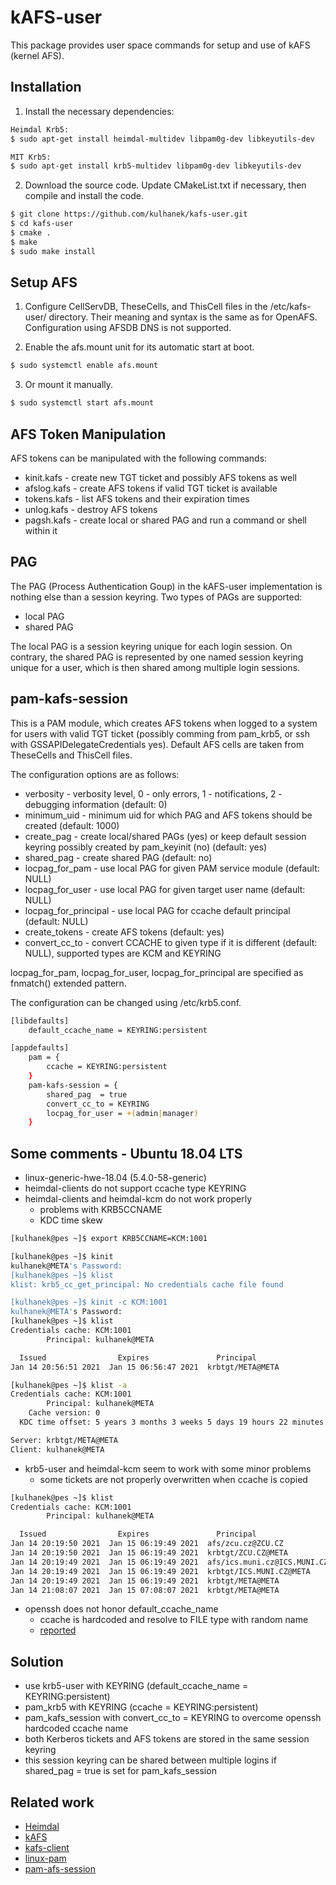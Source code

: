 # kAFS-user #
This package provides user space commands for setup and use of kAFS (kernel AFS). 

## Installation ##
1) Install the necessary dependencies:
```bash
Heimdal Krb5:
$ sudo apt-get install heimdal-multidev libpam0g-dev libkeyutils-dev

MIT Krb5:
$ sudo apt-get install krb5-multidev libpam0g-dev libkeyutils-dev
```

2) Download the source code. Update CMakeList.txt if necessary, then compile and install the code.
```bash
$ git clone https://github.com/kulhanek/kafs-user.git
$ cd kafs-user
$ cmake .
$ make
$ sudo make install
```

## Setup AFS ##
1) Configure CellServDB, TheseCells, and ThisCell files in the /etc/kafs-user/ directory. Their meaning and syntax
is the same as for OpenAFS. Configuration using AFSDB DNS is not supported.

2) Enable the afs.mount unit for its automatic start at boot.
```bash
$ sudo systemctl enable afs.mount
```

3) Or mount it manually.
```bash
$ sudo systemctl start afs.mount
```

## AFS Token Manipulation ##
AFS tokens can be manipulated with the following commands:

* kinit.kafs - create new TGT ticket and possibly AFS tokens as well
* afslog.kafs - create AFS tokens if valid TGT ticket is available
* tokens.kafs - list AFS tokens and their expiration times
* unlog.kafs - destroy AFS tokens
* pagsh.kafs - create local or shared PAG and run a command or shell within it


## PAG ##
The PAG (Process Authentication Goup) in the kAFS-user implementation is nothing else than a session keyring. Two types of PAGs are supported:
* local PAG
* shared PAG

The local PAG is a session keyring unique for each login session. On contrary, the shared PAG
is represented by one named session keyring unique for a user, which is then shared among multiple login sessions.


## pam-kafs-session ##
This is a PAM module, which creates AFS tokens when logged to a system for users with valid TGT ticket
(possibly comming from pam_krb5, or ssh with GSSAPIDelegateCredentials yes).
Default AFS cells are taken from TheseCells and ThisCell files.

The configuration options are as follows:
* verbosity - verbosity level, 0 - only errors, 1 - notifications, 2 - debugging information (default: 0)
* minimum_uid - minimum uid for which PAG and AFS tokens should be created (default: 1000)
* create_pag - create local/shared PAGs (yes) or keep default session keyring possibly created by pam_keyinit (no) (default: yes)
* shared_pag - create shared PAG (default: no)
* locpag_for_pam - use local PAG for given PAM service module (default: NULL)
* locpag_for_user - use local PAG for given target user name (default: NULL)
* locpag_for_principal  - use local PAG for ccache default principal (default: NULL)
* create_tokens - create AFS tokens (default: yes)
* convert_cc_to - convert CCACHE to given type if it is different (default: NULL), supported types are KCM and KEYRING

locpag_for_pam, locpag_for_user, locpag_for_principal are specified as fnmatch() extended pattern.

The configuration can be changed using /etc/krb5.conf.
```bash
[libdefaults]
    default_ccache_name = KEYRING:persistent

[appdefaults]
    pam = {
        ccache = KEYRING:persistent
    }
    pam-kafs-session = {
        shared_pag  = true
        convert_cc_to = KEYRING
        locpag_for_user = +(admin|manager)
    }
```

## Some comments - Ubuntu 18.04 LTS ##
* linux-generic-hwe-18.04 (5.4.0-58-generic)
* heimdal-clients do not support ccache type KEYRING
* heimdal-clients and heimdal-kcm do not work properly
  * problems with KRB5CCNAME
  * KDC time skew

```bash
[kulhanek@pes ~]$ export KRB5CCNAME=KCM:1001

[kulhanek@pes ~]$ kinit
kulhanek@META's Password:
[kulhanek@pes ~]$ klist
klist: krb5_cc_get_principal: No credentials cache file found

[kulhanek@pes ~]$ kinit -c KCM:1001
kulhanek@META's Password:
[kulhanek@pes ~]$ klist
Credentials cache: KCM:1001
        Principal: kulhanek@META

  Issued                Expires               Principal
Jan 14 20:56:51 2021  Jan 15 06:56:47 2021  krbtgt/META@META

[kulhanek@pes ~]$ klist -a
Credentials cache: KCM:1001
        Principal: kulhanek@META
    Cache version: 0
  KDC time offset: 5 years 3 months 3 weeks 5 days 19 hours 22 minutes 40 seconds

Server: krbtgt/META@META
Client: kulhanek@META
```
* krb5-user and heimdal-kcm seem to work with some minor problems
  * some tickets are not properly overwritten when ccache is copied
```bash
[kulhanek@pes ~]$ klist
Credentials cache: KCM:1001
        Principal: kulhanek@META

  Issued                Expires               Principal
Jan 14 20:19:50 2021  Jan 15 06:19:49 2021  afs/zcu.cz@ZCU.CZ
Jan 14 20:19:50 2021  Jan 15 06:19:49 2021  krbtgt/ZCU.CZ@META
Jan 14 20:19:49 2021  Jan 15 06:19:49 2021  afs/ics.muni.cz@ICS.MUNI.CZ
Jan 14 20:19:49 2021  Jan 15 06:19:49 2021  krbtgt/ICS.MUNI.CZ@META
Jan 14 20:19:49 2021  Jan 15 06:19:49 2021  krbtgt/META@META
Jan 14 21:08:07 2021  Jan 15 07:08:07 2021  krbtgt/META@META
```
* openssh does not honor default_ccache_name
  * ccache is hardcoded and resolve to FILE type with random name
  * [reported](https://bugs.launchpad.net/ubuntu/+source/openssh/+bug/1889548)

## Solution ##
* use krb5-user with KEYRING (default_ccache_name = KEYRING:persistent)
* pam_krb5 with KEYRING (ccache = KEYRING:persistent)
* pam_kafs_session with convert_cc_to = KEYRING to overcome openssh hardcoded ccache name
* both Kerberos tickets and AFS tokens are stored in the same session keyring
* this session keyring can be shared between multiple logins if shared_pag  = true is set for pam_kafs_session


## Related work ##
* [Heimdal](https://github.com/heimdal/heimdal)
* [kAFS](https://www.kernel.org/doc/html/latest/filesystems/afs.html)
* [kafs-client](https://www.infradead.org/~dhowells/kafs/kafs_client.html)
* [linux-pam](https://github.com/linux-pam/linux-pam)
* [pam-afs-session](https://www.eyrie.org/~eagle/software/pam-afs-session/)

